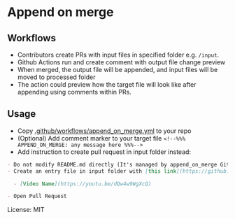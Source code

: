 # Append on merge

## Workflows

- Contributors create PRs with input files in specified folder e.g. `/input`.
- Github Actions run and create comment with output file change preview
- When merged, the output file will be appended, and input files will be moved to processed folder
- The action could preview how the target file will look like after appending using comments within PRs.
<!--%%% APPEND_ON_MERGE: Puts above this line %%%-->

## Usage

- Copy [.github/workflows/append_on_merge.yml](./.github/workflows/append_on_merge.yml) to your repo
- (Optional) Add comment marker to your target file `<!--%%% APPEND_ON_MERGE: any message here %%%-->`
- Add instruction to create pull request in input folder instead:

```markdown
- Do not modify README.md directly (It's managed by append_on_merge GitHub action)
- Create an entry file in input folder with [this link](https://github.com/narze/awesome-rickroll-videos/new/main?filename=input/) and use this format. (Don't forget - at the front of the entry)

  - [Video Name](https://youtu.be/dQw4w9WgXcQ)

- Open Pull Request
```

License: MIT